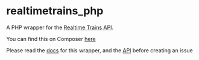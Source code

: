 # realtimetrains_php

A PHP wrapper for the [Realtime Trains API](http://www.realtimetrains.co.uk/api/pull).

You can find this on Composer [here](https://packagist.org/packages/crablab/realtime-trains)

Please read the [docs](docs.md) for this wrapper, and the [API](http://www.realtimetrains.co.uk/api/pull) before creating an issue
